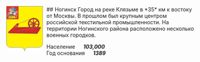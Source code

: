 <!--2021-10-21 00:49:04-->
<img src="./Noginsk.gif" width="96px" align=left style="margin-right:10px">
## Ногинск
Город на реке Клязьме в *35* км к востоку от Москвы.
В прошлом был крупным центром российской текстильной промышленности.
На территории Ногинского района расположено несколько военных городков.

Население &emsp; ***103,000*** &emsp;<br>
Год&nbsp;основания &emsp; ***1389***